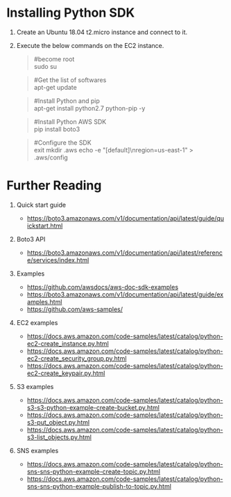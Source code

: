 # Installing Python SDK

1. Create an Ubuntu 18.04 t2.micro instance and connect to it.

1. Execute the below commands on the EC2 instance.
    >#become root\
    >sudo su

    >#Get the list of softwares\
    >apt-get update

    >#Install Python and pip\
    >apt-get install python2.7 python-pip -y

    >#Install Python AWS SDK\
    >pip install boto3

    >#Configure the SDK\
    >exit
    >mkdir .aws
    >echo -e "[default]\nregion=us-east-1" > .aws/config

# Further Reading

1. Quick start guide
    - https://boto3.amazonaws.com/v1/documentation/api/latest/guide/quickstart.html

1. Boto3 API
    - https://boto3.amazonaws.com/v1/documentation/api/latest/reference/services/index.html

1. Examples
    - https://github.com/awsdocs/aws-doc-sdk-examples
    - https://boto3.amazonaws.com/v1/documentation/api/latest/guide/examples.html
    - https://github.com/aws-samples/

1. EC2 examples
    - https://docs.aws.amazon.com/code-samples/latest/catalog/python-ec2-create_instance.py.html
    - https://docs.aws.amazon.com/code-samples/latest/catalog/python-ec2-create_security_group.py.html
    - https://docs.aws.amazon.com/code-samples/latest/catalog/python-ec2-create_keypair.py.html

1. S3 examples
    - https://docs.aws.amazon.com/code-samples/latest/catalog/python-s3-s3-python-example-create-bucket.py.html
    - https://docs.aws.amazon.com/code-samples/latest/catalog/python-s3-put_object.py.html
    - https://docs.aws.amazon.com/code-samples/latest/catalog/python-s3-list_objects.py.html

1. SNS examples
    - https://docs.aws.amazon.com/code-samples/latest/catalog/python-sns-sns-python-example-create-topic.py.html
    - https://docs.aws.amazon.com/code-samples/latest/catalog/python-sns-sns-python-example-publish-to-topic.py.html